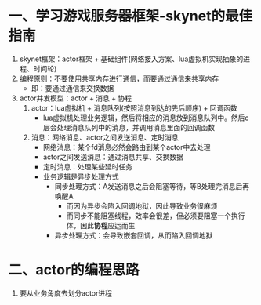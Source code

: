 # 一、学习游戏服务器框架-skynet的最佳指南
1. skynet框架：actor框架 + 基础组件(网络接入方案、lua虚拟机实现抽象的进程、时间轮)
2. 编程原则：不要使用共享内存进行通信，而要通过通信来共享内存 
    + 即：要通过通信来交换数据
3. actor并发模型：actor + 消息 + 协程
   1. actor：lua虚拟机 + 消息队列(按照消息到达的先后顺序) + 回调函数
       + lua虚拟机处理业务逻辑，然后将相应的消息放到消息队列中。然后c层会处理消息队列中的消息，并调用消息里面的回调函数
   2. 消息：网络消息、actor之间发送消息、定时消息
      + 网络消息：某个fd消息必然会路由到某个actor中去处理
      + actor之间发送消息：通过消息共享、交换数据
      + 定时消息：处理某些延时任务
      + 业务逻辑是异步处理方式
        + 同步处理方式：A发送消息之后会阻塞等待，等B处理完消息后再唤醒A
          + 而因为异步会陷入回调地狱，因此导致业务很麻烦
          + 而同步不能阻塞线程，效率会很差，但必须要阻塞一个执行体，因此**协程**应运而生
        + 异步处理方式：会导致嵌套回调，从而陷入回调地狱

# 二、actor的编程思路
1. 要从业务角度去划分actor进程
